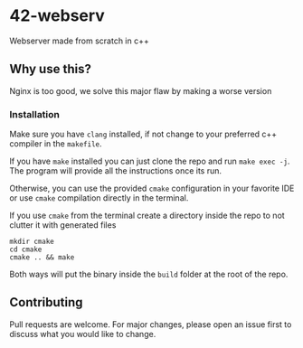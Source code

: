 # 42-webserv
Webserver made from scratch in c++

## Why use this?
Nginx is too good, we solve this major flaw by making a worse version

### Installation

Make sure you have `clang` installed, if not change to your preferred c++ compiler in the `makefile`.

If you have `make` installed you can just clone the repo and run `make exec -j`. The program
will provide all the instructions once its run.

Otherwise, you can use the provided `cmake` configuration in your favorite IDE or use `cmake`
compilation directly in the terminal.

If you use `cmake` from the terminal create a directory inside the repo to not clutter it with generated files
```
mkdir cmake
cd cmake
cmake .. && make
```

Both ways will put the binary inside the `build` folder at the root of the repo.

## Contributing
Pull requests are welcome. For major changes, please open an issue first to discuss what you would like to change.